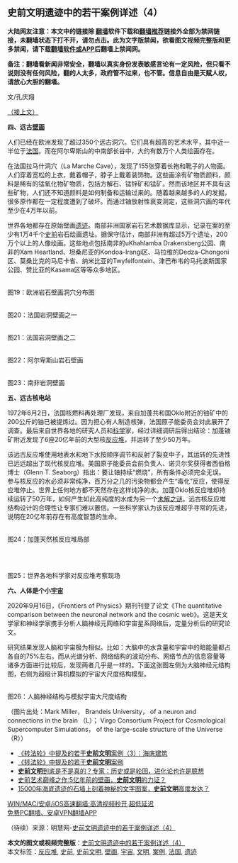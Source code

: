  <h2>史前文明遗迹中的若干案例详述（4）</h2> <p class="notice"><b>大陆网友注意：本文中的链接除 <a href="https://github.com/bannedbook/fanqiang" >翻墙</a>软件下载和<a href="https://github.com/killgcd/justmysocks/blob/master/README.md">翻墙推荐</a>链接外全部为禁网链接，未翻墙状态下打不开，请勿点击。此为文字版禁闻，欲看图文视频完整版和更多禁闻，请下载<a href="https://github.com/bannedbook/fanqiang">翻墙软件或APP</a>后翻墙上禁闻网。</p><p>备注：翻墙看新闻非常安全，翻墙以真实身份发表敏感言论有一定风险，但只看不说则没有任何风险，翻的人太多，政府管不过来，也不管。信息自由是天赋人权，请放心大胆的翻墙。</b></p>  <div class="entry"> <p>文/孔庆翔</p> <p><a href="https://www.bannedbook.org/bnews/comments/20210226/1494055.html">（接上文）</a></p> <p><b>四、远古<a href="https://www.bannedbook.org/bnews/tag/%e5%a3%81%e7%94%bb/" class="st_tag internal_tag" rel="tag" title="标签 壁画 下的日志">壁画</a></b></p> <p>人们已经在欧洲发现了超过350个远古洞穴。它们具有超高的艺术水平，其中近一半位于<a href="https://www.bannedbook.org/bnews/tag/%e6%b3%95%e5%9b%bd/" class="st_tag internal_tag" rel="tag" title="标签 法国 下的日志">法国</a>。而在阿尔卑斯山的中南部长谷中，大约有数万个人类绘画存在。</p> <p>在法国拉马什洞穴（La Marche Cave），发现了155张穿着长袍和靴子的人物画。人们穿着宽松的上衣，戴着帽子，脖子上戴着装饰物。这些画涂有矿物质颜料，颜料是稀有的锰氧化物矿物质，包括方解石、锰锌矿和锰矿。然而该地区并不具有这些矿物，人们还不知道颜料是如何制备和运输过来的。随着越来越多的人的发掘，很多原作都在一定程度遭到了破坏。而通过铀放射性衰变测定，这些洞穴画的年代至少在4万年以前。</p>  <p>世界各地都存在原始壁画<a href="https://www.bannedbook.org/bnews/tag/%E9%81%97%E8%BF%B9/" class="st_tag internal_tag" rel="tag" title="标签 遗迹 下的日志">遗迹</a>。南部非洲国家岩石艺术数据库显示，记录在案的至少有1万4千个<a href="https://www.bannedbook.org/bnews/tag/%E5%8F%B2%E5%89%8D/" class="st_tag internal_tag" rel="tag" title="标签 史前 下的日志">史前</a>岩石绘画遗址。据保守估计，南部非洲有超过5万个遗址，200万个以上的人像绘画。这些地点包括南非的uKhahlamba Drakensberg公园、南非的Xam Heartland、坦桑尼亚的Kondoa-Irangi区、马拉维的Dedza-Chongoni区、莫桑比克的马尼卡省、纳米比亚的Twyfelfontein、津巴布韦的马托波斯国家公园、赞比亚的Kasama区等等众多地区。</p> <p><a href="https://www.minghui.org/mh/article_images/2021-2-6-historical-evidence_19.jpg"></a><br /> 图19：欧洲岩石壁画洞穴分布图</p> <p><a href="https://www.minghui.org/mh/article_images/2021-2-6-historical-evidence_20.jpg"></a><br /> 图20：法国岩洞壁画之一</p> <p><a href="https://www.minghui.org/mh/article_images/2021-2-6-historical-evidence_21.jpg"></a><br /> 图21：法国岩洞壁画之二</p> <p><a href="https://www.minghui.org/mh/article_images/2021-2-6-historical-evidence_22.jpg"></a><br /> 图22：阿尔卑斯山岩石壁画</p>  <p><a href="https://www.minghui.org/mh/article_images/2021-2-6-historical-evidence_23.jpg"></a><br /> 图23：南非岩洞壁画</p> <p><b>五、远古核电站</b></p> <p>1972年6月2日，法国核燃料再处理厂发现，来自加蓬共和国Oklo附近的铀矿中的200公斤的铀已被提炼过。因为担心有人制造核弹，法国原子能委员会对此展开了调查。最后来自世界各地的研究人员和<span class='wp_keywordlink'><a href="https://www.bannedbook.org/forum11/topic309.html" title="禁片：“科学”的棍子" target="_blank">科学</a></span>家，经过详细调研后得出结论：加蓬铀矿附近发现了6座20亿年前的大型核<a href="https://www.bannedbook.org/bnews/tag/%e5%8f%8d%e5%ba%94%e5%a0%86/" class="st_tag internal_tag" rel="tag" title="标签 反应堆 下的日志">反应堆</a>，并运转了至少50万年。</p> <p>该远古反应堆使用地表水和地下水按顺序调节和反射了裂变中子，其运转的先进性已远远超出了现代核反应堆。美国原子能委员会前负责人、诺贝尔奖获得者西伯格博士（Glenn T. Seaborg）指出：要让铀持续“燃烧”，所有条件必须完全无误。参与核反应的水必须非常纯净，百万分之几的污染物都会产生“毒化”反应，使得反应堆停止。世界上任何地方都不天然存在这样纯净的水。加蓬Oklo核反应堆却持续运转了50万年，如何产生如此高纯度的水成为另一个<span class='wp_keywordlink_affiliate'><a href="https://www.bannedbook.org/bnews/aomi/earth/" title="未解之谜" target="_blank">未解之谜</a></span>。远古核反应堆结构设计的合理性让专家们难以置信。一些科学家认为该反应堆超乎寻常的先进，说明在20亿年前存在有高度智慧的生命。</p> <p><a href="https://www.minghui.org/mh/article_images/2021-2-6-historical-evidence_24.jpg"></a><br /> 图24：加蓬天然核反应堆局部</p>  <p>&nbsp;</p> <p><a href="https://www.minghui.org/mh/article_images/2021-2-6-historical-evidence_25.jpg"></a><br /> 图25：世界各地科学家对反应堆考察现场</p> <p><b>六、人体是个小<a href="https://www.bannedbook.org/bnews/tag/%e5%ae%87%e5%ae%99/" class="st_tag internal_tag" rel="tag" title="标签 宇宙 下的日志">宇宙</a></b></p> <p>2020年9月16日，《Frontiers of Physics》期刊刊登了论文《The quantitative comparison between the neuronal network and the cosmic web》。这是天文学家和神经学家携手分析人脑神经元网络和宇宙星系网络后，定量分析后的研究论文。</p> <p>研究结果发现人脑和宇宙极为相似。比如：大脑中的水含量和宇宙中的暗能量都占各自的75%左右。而从光谱分析、网络结构的波动分布、网络节点的信息容量等诸多方面进行比较后，发现两者几乎是一样的。下面这张图左侧为大脑神经元结构图，右侧为超级计算机模拟的宇宙大尺度结构模型。</p>  <p><a href="https://www.minghui.org/mh/article_images/2021-2-6-historical-evidence_26.jpg"></a><br /> 图26：人脑神经结构与模拟宇宙大尺度结构</p> <p>（图片出处：Mark Miller， Brandeis University， of a neuron and connections in the brain （L）； Virgo Consortium Project for Cosmological Supercomputer Simulations， of the large-scale structure of the Universe （R））</p> <ul class='op-related-articles' title='相关阅读'> <li><a href='https://www.bannedbook.org/bnews/comments/20210226/1494055.html' target='_blank'>《转法轮》中提及的若干<b>史前文明</b>案例（3）：海底建筑</a></li> <li><a href='https://www.bannedbook.org/bnews/comments/20210217/1488689.html' target='_blank'>《转法轮》中提及的若干<b>史前文明</b>案例</a></li> <li><a href='https://www.bannedbook.org/bnews/cnnews/20210114/1467255.html' target='_blank'><b>史前文明</b>到底是不是真的？专家：历史或是轮回，进化论也许是臆想</a></li> <li><a href='https://www.bannedbook.org/bnews/comments/20201105/1426028.html' target='_blank'>史前艺术巅峰之作:5亿年前的壁画，<b>史前文明</b>的力证？</a></li> <li><a href='https://www.bannedbook.org/bnews/comments/20201014/1413794.html' target='_blank'>15000年海底遗迹的石墙上刻着神秘的文字图案，<b>史前文明</b>高度发达？</a></li> </ul> <p class="texttj"> <a href="https://github.com/bannedbook/fanqiang/wiki/V2ray%E6%9C%BA%E5%9C%BA" target="_blank">WIN/MAC/安卓/iOS高速翻墙:高清视频秒开,超低延迟</a><br/> <a href="https://github.com/bannedbook/fanqiang/wiki/%E7%A6%81%E9%97%BB%E7%BD%91%E5%AE%89%E5%8D%93%E7%BF%BB%E5%A2%99%E6%96%B0%E9%97%BBAPP" target="_blank">免费PC翻墙、安卓VPN翻墙APP</a></p><p>（待续）来源：明慧网-<a href="https://www.minghui.org/mh/articles/2021/2/27/%E5%8F%B2%E5%89%8D%E6%96%87%E6%98%8E%E9%81%97%E8%BF%B9%E4%B8%AD%E7%9A%84%E8%8B%A5%E5%B9%B2%E6%A1%88%E4%BE%8B%E8%AF%A6%E8%BF%B0%EF%BC%884%EF%BC%89-419658.html" target="_blank" rel="noopener">史前文明遗迹中的若干案例详述（4）</a></p><a name='sharetosocial'></a>       <div><b>本文的图文或视频完整版</b>：<a href='https://www.bannedbook.org/bnews/cbnews/20210228/1495396.html'>史前文明遗迹中的若干案例详述（4）</a></div>  </div><!--END ENTRY--> <div class="postfooter"> <div>本文标签：<a href="https://www.bannedbook.org/bnews/tag/%e5%8f%8d%e5%ba%94%e5%a0%86/" rel="tag">反应堆</a>, <a href="https://www.bannedbook.org/bnews/tag/%E5%8F%B2%E5%89%8D/" rel="tag">史前</a>, <a href="https://www.bannedbook.org/bnews/tag/%e5%8f%b2%e5%89%8d%e6%96%87%e6%98%8e/" rel="tag">史前文明</a>, <a href="https://www.bannedbook.org/bnews/tag/%e5%a3%81%e7%94%bb/" rel="tag">壁画</a>, <a href="https://www.bannedbook.org/bnews/tag/%e5%ae%87%e5%ae%99/" rel="tag">宇宙</a>, <a href="https://www.bannedbook.org/bnews/tag/%E6%96%87%E6%98%8E/" rel="tag">文明</a>, <a href="https://www.bannedbook.org/bnews/tag/%E6%A1%88%E4%BE%8B/" rel="tag">案例</a>, <a href="https://www.bannedbook.org/bnews/tag/%e6%b3%95%e5%9b%bd/" rel="tag">法国</a>, <a href="https://www.bannedbook.org/bnews/tag/%E9%81%97%E8%BF%B9/" rel="tag">遗迹</a></div>  </div><!--END POSTFOOTER--> 